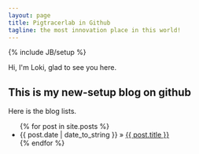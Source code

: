 ```yaml
---
layout: page
title: Pigtracerlab in Github
tagline: the most innovation place in this world!
---
```

{% include JB/setup %}

Hi, I'm Loki, glad to see you here.

## This is my new-setup blog on github

Here is the blog lists.

<ul class="posts">
  {% for post in site.posts %}
    <li><span>{{ post.date | date_to_string }}</span> &raquo; <a href="{{ BASE_PATH }}{{ post.url }}">{{ post.title }}</a></li>
  {% endfor %}
</ul>


